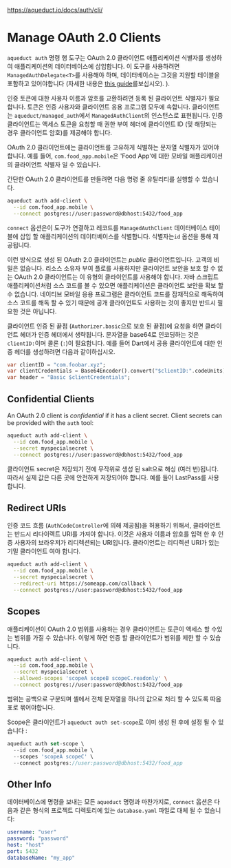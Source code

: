 https://aqueduct.io/docs/auth/cli/

# Manage OAuth 2.0 Clients

`aqueduct auth` 명령 행 도구는 OAuth 2.0 클라이언트 애플리케이션 식별자를 생성하여 애플리케이션의 데이터베이스에 삽입합니다. 이 도구를 사용하려면 `ManagedAuthDelegate<T>`를 사용해야 하며, 데이터베이스는 그것을 지원할 테이블을 포함하고 있어야합니다 (자세한 내용은 [this guide](https://aqueduct.io/docs/auth/server/)를보십시오). ).

인증 토큰에 대한 사용자 이름과 암호를 교환하려면 등록 된 클라이언트 식별자가 필요합니다. 토큰은 인증 사용자와 클라이언트 응용 프로그램 모두에 속합니다. 클라이언트는 `aqueduct/managed_auth`에서 `ManagedAuthClient`의 인스턴스로 표현됩니다. 인증 클라이언트는 액세스 토큰을 요청할 때 권한 부여 헤더에 클라이언트 ID (및 해당되는 경우 클라이언트 암호)를 제공해야 합니다.

OAuth 2.0 클라이언트에는 클라이언트를 고유하게 식별하는 문자열 식별자가 있어야 합니다. 예를 들어, `com.food_app.mobile`은 'Food App'에 대한 모바일 애플리케이션의 클라이언트 식별자 일 수 있습니다.

간단한 OAuth 2.0 클라이언트를 만들려면 다음 명령 줄 유틸리티를 실행할 수 있습니다.

```sh
aqueduct auth add-client \
  --id com.food_app.mobile \
  --connect postgres://user:password@dbhost:5432/food_app
```

`connect` 옵션은이 도구가 연결하고 레코드를 `ManagedAuthClient` 데이터베이스 테이블에 삽입 할 애플리케이션의 데이터베이스를 식별합니다. 식별자는`id` 옵션을 통해 제공됩니다.

이런 방식으로 생성 된 OAuth 2.0 클라이언트는 *public* 클라이언트입니다. 고객의 비밀은 없습니다. 리소스 소유자 부여 플로를 사용하지만 클라이언트 보안을 보호 할 수 없는 OAuth 2.0 클라이언트는 이 유형의 클라이언트를 사용해야 합니다. 자바 스크립트 애플리케이션처럼 소스 코드를 볼 수 있으면 애플리케이션은 클라이언트 보안을 확보 할 수 없습니다. 네이티브 모바일 응용 프로그램은 클라이언트 코드를 잠재적으로 해독하여 소스 코드를 해독 할 수 있기 때문에 공개 클라이언트도 사용하는 것이 좋지만 반드시 필요한 것은 아닙니다.

클라이언트 인증 된 끝점 (`Authorizer.basic`으로 보호 된 끝점)에 요청을 하면 클라이언트 헤더가 인증 헤더에서 생략됩니다. 문자열을 base64로 인코딩하는 것은 `clientID:`이며 콜론 (`:`)이 필요합니다. 예를 들어 Dart에서 공용 클라이언트에 대한 인증 헤더를 생성하려면 다음과 같이하십시오.

```dart
var clientID = "com.foobar.xyz";
var clientCredentials = Base64Encoder().convert("$clientID:".codeUnits);
var header = "Basic $clientCredentials";
```

## Confidential Clients

An OAuth 2.0 client is *confidential* if it has a client secret. Client secrets can be provided with the `auth` tool:

```sh
aqueduct auth add-client \
  --id com.food_app.mobile \
  --secret myspecialsecret \
  --connect postgres://user:password@dbhost:5432/food_app
```

클라이언트 secret은 저장되기 전에 무작위로 생성 된 salt으로 해싱 (여러 번)됩니다. 따라서 실제 값은 다른 곳에 안전하게 저장되어야 합니다. 예를 들어 LastPass를 사용합니다.

## Redirect URIs

인증 코드 흐름 (`AuthCodeController`에 의해 제공됨)을 허용하기 위해서, 클라이언트는 반드시 리다이렉트 URI를 가져야 합니다. 이것은 사용자 이름과 암호를 입력 한 후 인증 사용자의 브라우저가 리디렉션되는 URI입니다. 클라이언트는 리디렉션 URI가 있는 기밀 클라이언트 여야 합니다.

```sh
aqueduct auth add-client \
  --id com.food_app.mobile \
  --secret myspecialsecret \
  --redirect-uri https://someapp.com/callback \
  --connect postgres://user:password@dbhost:5432/food_app
```

## Scopes

애플리케이션이 OAuth 2.0 범위를 사용하는 경우 클라이언트는 토큰이 액세스 할 수있는 범위를 가질 수 있습니다. 이렇게 하면 인증 할 클라이언트가 범위를 제한 할 수 있습니다.

```sh
aqueduct auth add-client \
  --id com.food_app.mobile \
  --secret myspecialsecret \
  --allowed-scopes 'scopeA scopeB scopeC.readonly' \
  --connect postgres://user:password@dbhost:5432/food_app
```

범위는 공백으로 구분되며 셸에서 전체 문자열을 하나의 값으로 처리 할 수 있도록 따옴표로 묶어야합니다.

Scope은 클라이언트가 `aqueduct auth set-scope`로 이미 생성 된 후에 설정 될 수 있습니다 :

```dart
aqueduct auth set-scope \
  --id com.food_app.mobile \
  --scopes 'scopeA scopeC' \
  --connect postgres://user:password@dbhost:5432/food_app
```

## Other Info

데이터베이스에 명령을 보내는 모든 `aqueduct` 명령과 마찬가지로, `connect` 옵션은 다음과 같은 형식의 프로젝트 디렉토리에 있는 `database.yaml` 파일로 대체 될 수 있습니다:

```yaml
username: "user"
password: "password"
host: "host"
port: 5432
databaseName: "my_app"
```